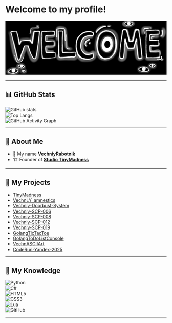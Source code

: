 # Welcome to my profile!

<p align="center">
  <img src="res/main.jpg" alt="Welcome to my profile!" />
</p>

---

## 📊 GitHub Stats

![GitHub stats](https://github-readme-stats.vercel.app/api?username=VechniyRabotnik&show_icons=true&theme=react-dark)  
![Top Langs](https://github-readme-stats.vercel.app/api/top-langs/?username=VechniyRabotnik&layout=compact&theme=react-dark)  
![GitHub Activity Graph](https://github-readme-activity-graph.vercel.app/graph?username=VechniyRabotnik&theme=react-dark)  

---

## 👋 About Me

- 👤 My name **VechniyRabotnik**  
- 🏗️ Founder of **[Studio TinyMadness](https://tinymadness.online)**  

---

## 🚀 My Projects

- [TinyMadness](https://tinymadness.online)
- [VechnLY_amnestics](https://github.com/VechniyRabotnik/VechnLY_amnestics)  
- [Vechniy-Doorbust-System](https://github.com/VechniyRabotnik/Vechniy-Doorbust-System)  
- [Vechniy-SCP-006](https://github.com/VechniyRabotnik/Vechniy-SCP-006) 
- [Vechniy-SCP-008](https://github.com/VechniyRabotnik/Vechniy-SCP-008)  
- [Vechniy-SCP-012](https://github.com/VechniyRabotnik/Vechniy-SCP-012)  
- [Vechniy-SCP-019](https://github.com/VechniyRabotnik/Vechniy-SCP-019)
- [GolangTicTacToe](https://github.com/VechniyRabotnik/GolangTicTacToe)  
- [GolangToDoListConsole](https://github.com/VechniyRabotnik/GolangToDoListConsole)
- [VechnASCIIArt](https://github.com/VechniyRabotnik/VechnASCIIArt)  
- [CodeRun-Yandex-2025](https://github.com/VechniyRabotnik/CodeRun-Yandex-2025)  

---

## 🧠 My Knowledge

![Python](https://img.shields.io/badge/python-3670A0?style=for-the-badge&logo=python&logoColor=ffdd54)  
![C#](https://img.shields.io/badge/Csharp-3670A0?style=for-the-badge&logo=csharp&logoColor=ffdd54)  
![HTML5](https://img.shields.io/badge/HTML-E34F26?logo=html5&logoColor=fff&style=for-the-badge)  
![CSS3](https://img.shields.io/badge/CSS3-1572B6?logo=css3&logoColor=white&style=for-the-badge)  
![Lua](https://img.shields.io/badge/Lua-1572B6?logo=lua&logoColor=white&style=for-the-badge)  
![GitHub](https://img.shields.io/badge/github-181717?logo=github&logoColor=white&style=for-the-badge)  

---
